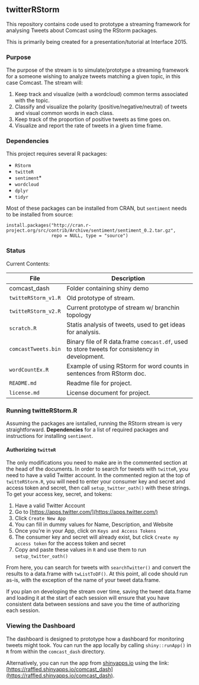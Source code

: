 ## twitterRStorm
This repository contains code used to prototype a streaming framework
for analysing Tweets about Comcast using the RStorm packages.

This is primarily being created for a presentation/tutorial at
Interface 2015.

### Purpose
The purpose of the stream is to simulate/prototype a streaming framework for a
someone wishing to analyze tweets matching a given topic, in this case
Comcast.  The stream will:

1. Keep track and visualize (with a wordcloud) common terms associated
   with the topic.
2. Classify and visualize the polarity (positive/negative/neutral) of
   tweets and visual common words in each class.
3. Keep track of the proportion of positive tweets as time goes on.
4. Visualize and report the rate of tweets in a given time frame.

### Dependencies
This project requires several R packages:

- `RStorm`
- `twitteR`
- `sentiment`*
- `wordcloud`
- `dplyr`
- `tidyr`

Most of these packages can be installed from CRAN, but `sentiment`
needs to be installed from source:

```
install.packages("http://cran.r-project.org/src/contrib/Archive/sentiment/sentiment_0.2.tar.gz",
	             repo = NULL, type = "source")
```

### Status
Current Contents:

File             | Description
-----------------|----------------------------
comcast_dash    | Folder containing shiny demo
`twitteRStorm_v1.R` | Old prototype of stream. 
`twitteRStorm_v2.R` | Current prototype of stream w/ branchin topology
`scratch.R`      | Statis analysis of tweets, used to get ideas for analysis.
`comcastTweets.bin` | Binary file of R data.frame `comcast.df`, used to store tweets for consistency in development.
`wordCountEx.R` | Example of using RStorm for word counts in sentences from RStorm doc.
`README.md` | Readme file for project.
`license.md` | License document for project.

### Running twitteRStorm.R
Assuming the packages are isntalled, running the RStorm stream is very
straightforward. **Dependencies** for a list of required packages and
instructions for installing `sentiment`.

#### Authorizing `twitteR`
The only modifications you need to make are in the commented section
at the head of the documents. In order to search for tweets with
`twitteR`, you need to have a valid Twitter account. In the commented
region at the top of `twitteRStorm.R`, you will need to enter your
consumer key and secret and access token and secret, then call
`setup_twitter_oath()` with these strings.  To get your access key,
secret, and tokens: 

1. Have a valid Twitter Account
2. Go to [https://apps.twitter.com/](https://apps.twitter.com/)
3. Click `Create New App`
4. You can fill in dummy values for Name, Description, and Website
5. Once you're in your App, click on `Keys and Access Tokens`
6. The consumer key and secret will already exist, but click `Create
   my access token` for the access token and secret
7. Copy and paste these values in `R` and use them to run
   `setup_twitter_oath()`

From here, you can search for tweets with `searchTwitter()` and
convert the results to a data.frame with `twListToDF()`.  At this
point, all code should run as-is, with the exception of the name of
your tweet data.frame.

If you plan on developing the stream over time, saving the tweet
data.frame and loading it at the start of each session will ensure
that you have consistent data between sessions and save you the time
of authorizing each session.

### Viewing the Dashboard
The dashboard is designed to prototype how a dashboard for monitoring
tweets might took.  You can run the app locally by calling
`shiny::runApp()` in `R` from within the `comcast_dash` directory.

Alternatively, you can run the app from [shinyapps.io](shinyapps.io)
using the link:
[https://raffled.shinyapps.io/comcast_dash](https://raffled.shinyapps.io/comcast_dash).
